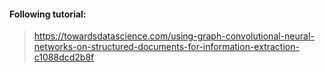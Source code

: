 #### Following tutorial:
> https://towardsdatascience.com/using-graph-convolutional-neural-networks-on-structured-documents-for-information-extraction-c1088dcd2b8f